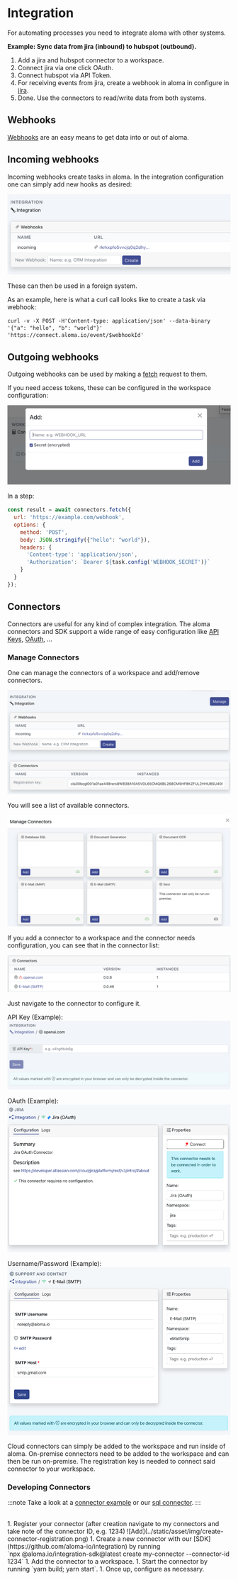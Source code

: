 # Integration

For automating processes you need to integrate aloma with other systems.

__Example: Sync data from jira (inbound) to hubspot (outbound).__


1. Add a jira and hubspot connector to a workspace.
1. Connect jira via one click OAuth.
1. Connect hubspot via API Token.
1. For receiving events from jira, create a webhook in aloma in configure in [jira](https://developer.atlassian.com/server/jira/platform/webhooks/).
1. Done. Use the connectors to read/write data from both systems.


## Webhooks  

[Webhooks](https://en.wikipedia.org/wiki/Webhook) are an easy means to get data into or out of aloma.


## Incoming webhooks

Incoming webhooks create tasks in aloma. In the integration configuration one can simply add new hooks as desired:

![Webhooks](../static/asset/img/webhooks.png)

These can then be used in a foreign system.

As an example, here is what a curl call looks like to create a task via webhook:

```shell
curl -v -X POST -H'Content-type: application/json' --data-binary '{"a": "hello", "b": "world"}' 'https://connect.aloma.io/event/$webhookId'
```

## Outgoing webhooks

Outgoing webhooks can be used by making a [fetch](https://developer.mozilla.org/en-US/docs/Web/API/Fetch_API) request to them. 

If you need access tokens, these can be configured in the workspace configuration:

![Workspace Configuration](../static/asset/img/secrets.png)

In a step:

```js
const result = await connectors.fetch({ 
  url: 'https://example.com/webhook', 
  options: { 
    method: 'POST', 
    body: JSON.stringify({"hello": "world"}), 
    headers: { 
      'Content-type': 'application/json',
      'Authorization': `Bearer ${task.config('WEBHOOK_SECRET')}`
    } 
  } 
});
```

## Connectors

Connectors are useful for any kind of complex integration. The aloma connectors and SDK support a wide range of easy configuration like [API Keys](https://en.wikipedia.org/wiki/API_key), [OAuth](https://en.wikipedia.org/wiki/OAuth), ...


### Manage Connectors

One can manage the connectors of a workspace and add/remove connectors.

![Manage](../static/asset/img/manage-connectors.png)

You will see a list of available connectors.

![Add](../static/asset/img/add-connectors.png)

If you add a connector to a workspace and the connector needs configuration, you can see that in the connector list:

![Add](../static/asset/img/configure-connector.png)

Just navigate to the connector to configure it. 

API Key (Example):
![Add](../static/asset/img/configure-connector-details.png)

OAuth (Example):
![Add](../static/asset/img/configure-connector-details-oauth.png)

Username/Password (Example):
![Add](../static/asset/img/configure-connector-details-username-password.png)


Cloud connectors can simply be added to the workspace and run inside of aloma.
On-premise connectors need to be added to the workspace and can then be run on-premise. The registration key is needed to connect said connector to your workspace.

### Developing Connectors

:::note
Take a look at a [connector example](https://github.com/aloma-io/integration/tree/main/nodejs/examples/hello-world) or our [sql connector](https://github.com/aloma-io/connector-sql/).
:::

<br />
1. Register your connector (after creation navigate to my connectors and take note of the connector ID, e.g. 1234)
![Add](../static/asset/img/create-connector-registration.png)
1. Create a new connector with our [SDK](https://github.com/aloma-io/integration) by running <br /> `npx @aloma.io/integration-sdk@latest create my-connector --connector-id 1234`
1. Add the connector to a workspace.
1. Start the connector by running `yarn build; yarn start`.
1. Once up, configure as necessary.

